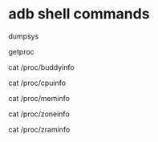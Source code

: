 # adb shell commands

dumpsys

getproc

cat /proc/buddyinfo

cat /proc/cpuinfo

cat /proc/meminfo

cat /proc/zoneinfo

cat /proc/zraminfo
